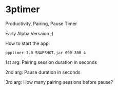 # 3ptimer
Productivity, Pairing, Pause Timer

Early Alpha Versaion ;)

How to start the app:

```
ppptimer-1.0-SNAPSHOT.jar 600 300 4
```

1st arg: Pairing session duration in seconds

2nd arg: Pause duration in seconds

3rd arg: How many pairing sessions before pause?
